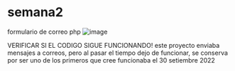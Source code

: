 # semana2
formulario de correo php
![image](https://user-images.githubusercontent.com/90875621/193339769-2a116a9c-b063-4f5a-a3a6-95adc08a548f.png)

VERIFICAR SI EL CODIGO SIGUE FUNCIONANDO!
este proyecto enviaba mensajes a correos, pero al pasar el tiempo dejo de funcionar, se conserva por ser uno de los primeros que cree
funcionaba el 30 setiembre 2022
